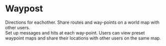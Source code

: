 # Waypost
Directions for eachother.
Share routes and way-points on a world map with other users.  
Set up messages and hits at each way-point.
Users can view preset waypoint maps and share their locations with other users on the same map.
